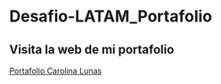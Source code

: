 # Desafio-LATAM_Portafolio

## Visita la web de mi portafolio
<a href="https://carolinalunasfarah.github.io/Desafio-LATAM_Portafolio/" target="_blank" rel="noopener noreferrer">Portafolio Carolina Lunas</a>